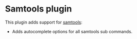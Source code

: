 # Samtools plugin

This plugin adds support for [samtools](http://www.htslib.org/):

* Adds autocomplete options for all samtools sub commands.
